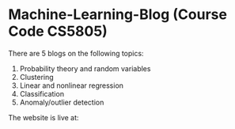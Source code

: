 # Machine-Learning-Blog (Course Code CS5805)

There are 5 blogs on the following topics:
1. Probability theory and random variables
2. Clustering
3. Linear and nonlinear regression
4. Classification
5. Anomaly/outlier detection

The website is live at: 
